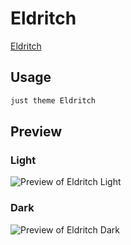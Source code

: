 # Eldritch

[Eldritch](https://github.com/eldritch-theme)

## Usage

```bash
just theme Eldritch
```

## Preview

### Light

![Preview of Eldritch Light](preview-light.png)

### Dark

![Preview of Eldritch Dark](preview-dark.png)
